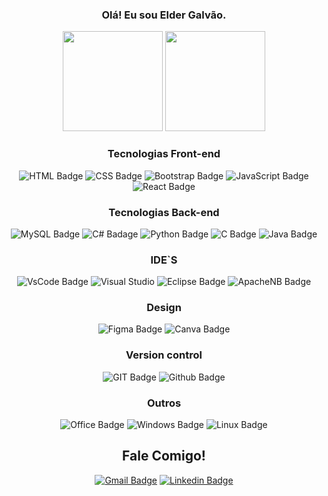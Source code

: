 
<div align="center">
  
  ### Olá! Eu sou Elder Galvão.
  
  <img height="160em" src="https://github-readme-stats-sigma-five.vercel.app/api?username=3lder7&show_icons=true&theme=tokyonight&include_all_commits=true&count_private=true"/>
  <img height="160Em" src="https://github-readme-stats-sigma-five.vercel.app/api/top-langs/?username=3lder7&layout=compact&langs_count=16&theme=tokyonight"/>
  
</div>
  

<div align="center">

  ### Tecnologias Front-end
  ![HTML Badge](https://img.shields.io/badge/HTML5-E34F26?style=for-the-badge&logo=html5&logoColor=white)
  ![CSS Badge](https://img.shields.io/badge/CSS3-1572B6?style=for-the-badge&logo=css3&logoColor=white)
  ![Bootstrap Badge](https://img.shields.io/badge/Bootstrap-563D7C?style=for-the-badge&logo=bootstrap&logoColor=white)
  ![JavaScript Badge](https://img.shields.io/badge/JavaScript-323330?style=for-the-badge&logo=javascript&logoColor=F7DF1E)
  ![React Badge](https://img.shields.io/badge/React-20232A?style=for-the-badge&logo=react&logoColor=61DAFB)
  ### Tecnologias Back-end
  ![MySQL Badge](https://img.shields.io/badge/MySQL-00000F?style=for-the-badge&logo=mysql&logoColor=white)
  ![C# Badage](https://img.shields.io/badge/C%23-239120?style=for-the-badge&logo=c-sharp&logoColor=white)
  ![Python Badge](https://img.shields.io/badge/Python-14354C?style=for-the-badge&logo=python&logoColor=white)
  ![C Badge](https://img.shields.io/badge/C-00599C?style=for-the-badge&logo=c&logoColor=white)
  ![Java Badge](https://img.shields.io/badge/Java-ED8B00?style=for-the-badge&logo=openjdk&logoColor=white)
  ### IDE`S
  ![VsCode Badge](https://img.shields.io/badge/Visual_Studio_Code-0078D4?style=for-the-badge&logo=visual%20studio%20code&logoColor=white)
  ![Visual Studio](https://img.shields.io/badge/Visual_Studio-5C2D91?style=for-the-badge&logo=visual%20studio&logoColor=white)
  ![Eclipse Badge](https://img.shields.io/badge/Eclipse-2C2255?style=for-the-badge&logo=eclipse&logoColor=white)
  ![ApacheNB Badge](https://img.shields.io/badge/apache%20netbeans-1B6AC6?style=for-the-badge&logo=apache%20netbeans%20IDE&logoColor=white)
  ### Design
  ![Figma Badge](https://img.shields.io/badge/Figma-F24E1E?style=for-the-badge&logo=figma&logoColor=white)
  ![Canva Badge](https://img.shields.io/badge/Canva-%2300C4CC.svg?&style=for-the-badge&logo=Canva&logoColor=white)
  ### Version control
  ![GIT Badge](https://img.shields.io/badge/Git-F05032?style=for-the-badge&logo=git&logoColor=white)
  ![Github Badge](https://img.shields.io/badge/GitHub-100000?style=for-the-badge&logo=github&logoColor=white)
  ### Outros
  ![Office Badge](https://img.shields.io/badge/Microsoft_Office-D83B01?style=for-the-badge&logo=microsoft-office&logoColor=white)
  ![Windows Badge](https://img.shields.io/badge/Windows-0078D6?style=for-the-badge&logo=windows&logoColor=white)
  ![Linux Badge](https://img.shields.io/badge/Linux-FCC624?style=for-the-badge&logo=linux&logoColor=black)
  ## Fale Comigo!
  [![Gmail Badge](https://img.shields.io/badge/Gmail-D14836?style=for-the-badge&logo=gmail&logoColor=white)](mailto:eldergalvao07@gmail.com)
  [![Linkedin Badge](https://img.shields.io/badge/LinkedIn-0077B5?style=for-the-badge&logo=linkedin&logoColor=white)](https://www.linkedin.com/in/elder-galv%C3%A3o/)

  
